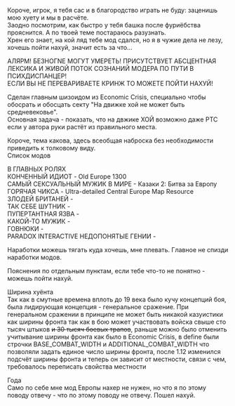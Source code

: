 Короче, игрок, я тебя сас и в благородство играть не буду: заценишь мою хуету и мы в расчёте.<br>
Заодно посмотрим, как быстро у тебя башка после фуриёбства прояснится. А по твоей теме постараюсь разузнать.<br>
Хрен его знает, на кой ляд тебе мод сдался, но я в чужие дела не лезу, хочешь пойти нахуй, значит есть за что…<br>


АЛЯРМ! БЕЗНОГNЕ МОГУТ УМЕРЕТЬ! ПРИСУТСТВУЕТ АБСЦЕНТНАЯ ЛЕКСИКА И ЖИВОЙ ПОТОК СОЗНАНИЙ МОДЕРА ПО ПУТИ В ПСИХДИСПАНЦЕР!<br>
ЕСЛИ ВЫ НЕ ПЕРЕВАРИВАЕТЕ КРИНЖ ТО МОЖЕТЕ ПОЙТИ НАХУЙ!<br>


Сделан главным шизоидом из Economic Crisis, специально чтобы обосрать и обосцать секту "На движке хой не может быть средневековье".<br>
Основная задача - показать, что на двжике ХОЙ возможно даже РТС если у автора руки растёт из правильного места.<br>

Короче, тема какова, здесь всеобщая наброска без необходимости приведить к толковому виду.<br>
Список модов<br>

В ГЛАВНЫХ РОЛЯХ<br>
КОНЧЕННЫЙ ИДИОТ - Old Europe 1300 <br>
САМЫЙ СЕКСУАЛЬНЫЙ МУЖИК В МИРЕ - Казаки 2: Битва за Европу <br>
ГОРЯЧАЯ ЧИКСА - Ultra-detailed Central Europe Map Resource <br>
ЗЛОДЕЙ БРИТАНЕЙ  -<br>
ТАК СЕБЕ ШУТНИК - <br>
ПУПЕРТАНТНАЯ ЯЗВА - <br>
КАКОЙ-ТО МУЖИК - <br>
ГОВНЮКИ - <br> PARADOX INTERACTIVE
НЕДОПОНЯТЫЕ ГЕНИИ - <br>

Наработки можешь тягать куда хочешь, мне плевать. Главное не спизди наработки модов.<br>


Пояснения по отдельным пунктам, если тебе что-то не понятно - можешь пойти нахуй.<br>

Ширина хуёнта<br>
Так как в смутные времена вплоть до 19 века было кучу концепций боя, была лидирующая концепция - генеральное сражение. При генеральном сражении в принципе не может быть никакой казуистики как ширины фронта так как в бою может участвовать войска свыше сто тысяч штыков ~~и 30 тысяч боевых трапов~~, раньше можно было отменить учитывание ширины фронта как было в Economic Crisis, в define были строчки BASE_COMBAT_WIDTH и ADDITIONAL_COMBAT_WIDTH что позволяли задать единое число ширины фронта, после 1.12 изменился подсчёт ширины фронта и теперь он зависит от местности, связи с чем, требовалось переписать свойства местности

Года<br>
Само по себе мне мод Европы нахер не нужен, но что я по этому поводу отвечу - что по этому поводу не отвечу. Пошел нахуй.
